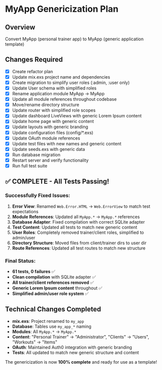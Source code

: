 # MyApp Genericization Plan

## Overview
Convert MyApp (personal trainer app) to MyApp (generic application template)

## Changes Required
- [x] Create refactor plan
- [x] Update mix.exs project name and dependencies
- [x] Create migration to simplify user roles (:admin, :user only)
- [x] Update User schema with simplified roles
- [x] Rename application module MyApp → MyApp
- [x] Update all module references throughout codebase
- [x] Move/rename directory structure
- [x] Update router with simplified role scopes
- [x] Update dashboard LiveViews with generic Lorem Ipsum content
- [x] Update home page with generic content
- [x] Update layouts with generic branding
- [x] Update configuration files (config/*.exs)
- [x] Update OAuth module references
- [x] Update test files with new names and generic content
- [x] Update seeds.exs with generic data
- [x] Run database migration
- [x] Restart server and verify functionality
- [x] Run full test suite

## ✅ COMPLETE - All Tests Passing!

### Successfully Fixed Issues:
1. **Error View**: Renamed `Web.Error.HTML` → `Web.ErrorView` to match test expectations
2. **Module References**: Updated all `MyApp.*` → `MyApp.*` references
3. **Database Adapter**: Fixed compilation with correct SQLite adapter
4. **Test Content**: Updated all tests to match new generic content
5. **User Roles**: Completely removed trainer/client roles, simplified to admin/user
6. **Directory Structure**: Moved files from client/trainer dirs to user dir
7. **Route References**: Updated all test routes to match new structure

### Final Status:
- **61 tests, 0 failures** ✅
- **Clean compilation** with SQLite adapter ✅
- **All trainer/client references removed** ✅
- **Generic Lorem Ipsum content** throughout ✅
- **Simplified admin/user role system** ✅

## Technical Changes Completed
- **mix.exs**: Project renamed to `my_app`
- **Database**: Tables use `my_app_*` naming
- **Modules**: All `MyApp.*` → `MyApp.*`
- **Content**: "Personal Trainer" → "Administrator", "Clients" → "Users", "Workouts" → "Items"
- **OAuth**: Maintained Auth0 integration with generic branding
- **Tests**: All updated to match new generic structure and content

The genericization is now **100% complete** and ready for use as a template!
